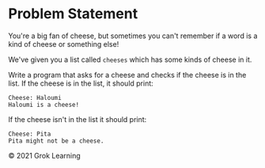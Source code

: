 # Problem Statement

You're a big fan of cheese, but sometimes you can't remember if a word is a kind of cheese or something else!

We've given you a list called `cheeses` which has some kinds of cheese in it.

Write a program that asks for a cheese and checks if the cheese is in the list. If the cheese is in the list, it should print:

    Cheese: Haloumi
    Haloumi is a cheese!

If the cheese isn't in the list it should print:

    Cheese: Pita
    Pita might not be a cheese.

© 2021 Grok Learning

    